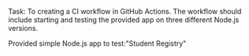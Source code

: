 Task: To creating a CI workflow in GitHub Actions. The workflow should include starting and testing the provided app on three different Node.js versions. 

Provided simple Node.js app to test:"Student Registry"